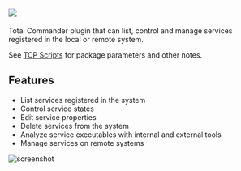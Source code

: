 # [![](https://img.shields.io/chocolatey/v/tcp-services2.svg?color=red&label=tcp-services2)](https://chocolatey.org/packages/tcp-services2)

Total Commander plugin that can list, control and manage services registered in the local or remote system.

See [TCP Scripts](https://chocolatey.org/packages/tcps) for package parameters and other notes.


## Features

* List services registered in the system 
* Control service states 
* Edit service properties 
* Delete services from the system 
* Analyze service executables with internal and external tools
* Manage services on remote systems

![screenshot](https://cdn.rawgit.com/majkinetor/chocolatey/master/tcp/tcp-services2/screenshot.png)
